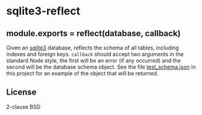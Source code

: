# sqlite3-reflect

## module.exports = reflect(database, callback)

Given an [sqlite3](https://npm.im/sqlite3) database, reflects the schema of all
tables, including indexes and foreign keys. `callback` should accept two
arguments in the standard Node style, the first will be an error (if any
occurred) and the second will be the database schema object. See the file
[test_schema.json](test_schema.json) in this project for an example of the
object that will be returned.

## License

2-clause BSD
